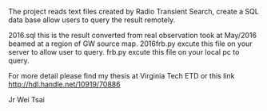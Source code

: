 The project reads text files created by Radio Transient Search, create a SQL data base allow users to query the result remotely.

2016.sql
    this is the result converted from real observation took at May/2016 beamed at a region of GW source map.
2016frb.py 
    excute this file on your server to allow user to query. 
frb.py 
    excute this file on your local pc to query.
    
For more detail please find my thesis at Virginia Tech ETD or this link
http://hdl.handle.net/10919/70886

Jr Wei Tsai
